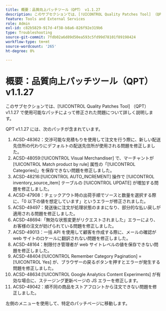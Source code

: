 ```yaml
---
title: 概要：品質向上パッチツール（QPT） v1.1.27
description: このサブセクションでは、[!UICONTROL Quality Patches Tool] （QPT） v1.1.27 で使用可能なパッチによって修正された問題について詳しく説明します。
feature: Tools and External Services
role: Admin
exl-id: c82b5829-917d-4f38-b8a6-826f92e319b6
type: Troubleshooting
source-git-commit: 7fdb02a6d89d50ea593c5fd99d78101f89198424
workflow-type: tm+mt
source-wordcount: '265'
ht-degree: 0%

---
```


# 概要：品質向上パッチツール（QPT） v1.1.27

このサブセクションでは、[!UICONTROL Quality Patches Tool] （QPT） v1.1.27 で使用可能なパッチによって修正された問題について詳しく説明します。

QPT v1.1.27 には、次のパッチが含まれています。

1. ACSD-48362：交渉可能な見積もりを使用して注文を行う際に、新しい配送先住所の代わりにデフォルトの配送先住所が使用される問題を修正しました。
1. ACSD-48059:[!UICONTROL Visual Merchandiser] で、マーチャントが [!UICONTROL Match product by rule] 属性の「[!UICONTROL Categories]」を保存できない問題を修正しました。
1. ACSD-48216:[!UICONTROL AUTO_INCREMENT] 操作で [!UICONTROL inventory_source_item] テーブルの [!UICONTROL UPDATE] が増加する問題を修正しました。
1. ACSD-47908：チェックアウト時の出荷手順でソースと数量を選択する際に、「0 以下の値を想定しています」というエラーが修正されました。
1. ACSD-49497：発送後に注文が処理状態のままになり、部分的な払い戻しが適用される問題を修正しました。
1. ACSD-48694:「無効な状態変更がリクエストされました」エラーにより、お客様の注文が妨げられている問題を修正しました。
1. ACSD-49013：一括 API を使用して顧客を作成する際に、メールの確認が web サイトのロケールに翻訳されない問題を修正しました。
1. ACSD-48164：制限付き管理者が web サイトレベルの値を保存できない問題を修正しました。
1. ACSD-48404:[!UICONTROL Remember Category Pagination] = [!UICONTROL Yes] が、ブラウザーの戻るボタンを押すとエラーが発生する問題を修正しました。
1. ACSD-48634:[!UICONTROL Google Analytics Content Experiments] が有効な場合に、ステージング更新ページの JS エラーを修正します。
1. ACSD-49042：順不同の商品をストアフロントから注文できない問題を修正しました。

左側のメニューを使用して、特定のパッチページに移動します。
